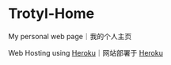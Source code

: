 # Trotyl-Home
My personal web page｜我的个人主页

Web Hosting using [Heroku](https://www.heroku.com/)｜网站部署于 [Heroku](https://www.heroku.com/)
